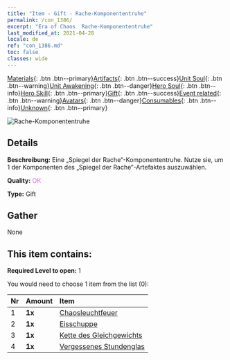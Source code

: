```yaml
---
title: "Item - Gift - Rache-Komponententruhe"
permalink: /con_1386/
excerpt: "Era of Chaos  Rache-Komponententruhe"
last_modified_at: 2021-04-28
locale: de
ref: "con_1386.md"
toc: false
classes: wide
---
```

 [Materials](/ItemsDE/){: .btn .btn--primary}[Artifacts](/ItemsDE/Artifacts/){: .btn .btn--success}[Unit Soul](/ItemsDE/UnitSoul/){: .btn .btn--warning}[Unit Awakening](/ItemsDE/UnitAwakening/){: .btn .btn--danger}[Hero Soul](/ItemsDE/HeroSoul/){: .btn .btn--info}[Hero Skill](/ItemsDE/HeroSkill/){: .btn .btn--primary}[Gift](/ItemsDE/Gift/){: .btn .btn--success}[Event related](/ItemsDE/Events/){: .btn .btn--warning}[Avatars](/ItemsDE/Avatars/){: .btn .btn--danger}[Consumables](/ItemsDE/Consumables/){: .btn .btn--info}[Unknown](/ItemsDE/Unknown/){: .btn .btn--primary}

 ![Rache-Komponententruhe](/images/t/i_906064.png)

## Details
 **Beschreibung:** Eine „Spiegel der Rache“-Komponententruhe. Nutze sie, um 1 der Komponenten des „Spiegel der Rache“-Artefaktes auszuwählen.

 **Quality:** <span style="color: #DA70D6">OK</span>

 **Type:** Gift

## Gather

  None

## This item contains:

 **Required Level to open:** 1

 You would need to choose 1 item from the list (0):

  | Nr | Amount |     Item    |
  |:---|:-------|:------------|
  | 1 |  **1x** | [Chaosleuchtfeuer](/ItemsDE/art_140/) |  | 
  | 2 |  **1x** | [Eisschuppe](/ItemsDE/art_141/) |  | 
  | 3 |  **1x** | [Kette des Gleichgewichts](/ItemsDE/art_142/) |  | 
  | 4 |  **1x** | [Vergessenes Stundenglas](/ItemsDE/art_143/) |  | 
